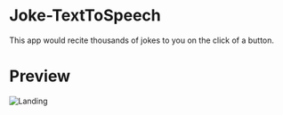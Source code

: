 # Joke-TextToSpeech
This app would recite thousands of jokes to you on the click of a button.

# Preview
![Landing](https://user-images.githubusercontent.com/66758271/88646355-afde7700-d0e2-11ea-82e3-ac7cf2cc92d8.PNG)

